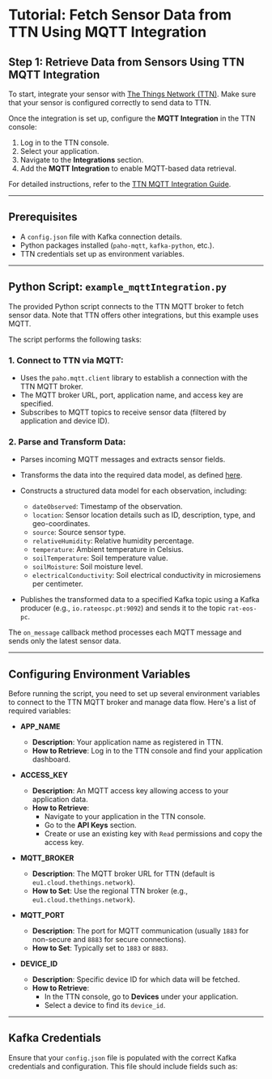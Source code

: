# Tutorial: Fetch Sensor Data from TTN Using MQTT Integration

## Step 1: Retrieve Data from Sensors Using TTN MQTT Integration

To start, integrate your sensor with [The Things Network (TTN)](https://www.thethingsnetwork.org/). Make sure that your sensor is configured correctly to send data to TTN.

Once the integration is set up, configure the **MQTT Integration** in the TTN console:

1. Log in to the TTN console.
2. Select your application.
3. Navigate to the **Integrations** section.
4. Add the **MQTT Integration** to enable MQTT-based data retrieval.

For detailed instructions, refer to the [TTN MQTT Integration Guide](https://www.thethingsindustries.com/docs/integrations/mqtt/).

---

## Prerequisites

- A `config.json` file with Kafka connection details.
- Python packages installed (`paho-mqtt`, `kafka-python`, etc.).
- TTN credentials set up as environment variables.

---

## Python Script: `example_mqttIntegration.py`

The provided Python script connects to the TTN MQTT broker to fetch sensor data. Note that TTN offers other integrations, but this example uses MQTT.

The script performs the following tasks:

### 1. **Connect to TTN via MQTT**:
- Uses the `paho.mqtt.client` library to establish a connection with the TTN MQTT broker.
- The MQTT broker URL, port, application name, and access key are specified.
- Subscribes to MQTT topics to receive sensor data (filtered by application and device ID).

### 2. **Parse and Transform Data**:
- Parses incoming MQTT messages and extracts sensor fields.
- Transforms the data into the required data model, as defined [here](https://www.rateospc.pt/swagger-ui/).
- Constructs a structured data model for each observation, including:
  - `dateObserved`: Timestamp of the observation.
  - `location`: Sensor location details such as ID, description, type, and geo-coordinates.
  - `source`: Source sensor type.
  - `relativeHumidity`: Relative humidity percentage.
  - `temperature`: Ambient temperature in Celsius.
  - `soilTemperature`: Soil temperature value.
  - `soilMoisture`: Soil moisture level.
  - `electricalConductivity`: Soil electrical conductivity in microsiemens per centimeter.
  
- Publishes the transformed data to a specified Kafka topic using a Kafka producer (e.g., `io.rateospc.pt:9092`) and sends it to the topic `rat-eos-pc`.

The `on_message` callback method processes each MQTT message and sends only the latest sensor data.

---

## Configuring Environment Variables

Before running the script, you need to set up several environment variables to connect to the TTN MQTT broker and manage data flow. Here's a list of required variables:

- **APP_NAME**
  - **Description**: Your application name as registered in TTN.
  - **How to Retrieve**: Log in to the TTN console and find your application dashboard.

- **ACCESS_KEY**
  - **Description**: An MQTT access key allowing access to your application data.
  - **How to Retrieve**: 
    - Navigate to your application in the TTN console.
    - Go to the **API Keys** section.
    - Create or use an existing key with `Read` permissions and copy the access key.

- **MQTT_BROKER**
  - **Description**: The MQTT broker URL for TTN (default is `eu1.cloud.thethings.network`).
  - **How to Set**: Use the regional TTN broker (e.g., `eu1.cloud.thethings.network`).

- **MQTT_PORT**
  - **Description**: The port for MQTT communication (usually `1883` for non-secure and `8883` for secure connections).
  - **How to Set**: Typically set to `1883` or `8883`.

- **DEVICE_ID**
  - **Description**: Specific device ID for which data will be fetched.
  - **How to Retrieve**: 
    - In the TTN console, go to **Devices** under your application.
    - Select a device to find its `device_id`.

---

## Kafka Credentials

Ensure that your `config.json` file is populated with the correct Kafka credentials and configuration. This file should include fields such as:


